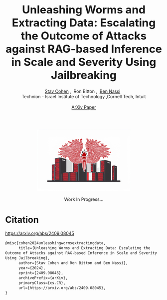 
<h1 align='center' style="text-align:center; font-weight:bold; font-size:2.5em"> Unleashing Worms and Extracting Data: Escalating the Outcome of Attacks against RAG-based Inference in Scale and Severity Using Jailbreaking

 </h1>

<p align='center' style="text-align:center;font-size:1em;">
    <a href="https://stavc.github.io/Web/">Stav Cohen</a>&nbsp;,&nbsp;
    <a>Ron Bitton</a>&nbsp;,&nbsp;
    <a href="https://www.nassiben.com/">Ben Nassi</a>&nbsp;&nbsp;
    <br/> 
    Technion - Israel Institute of Technology
,Cornell Tech, Intuit<br/> 
<br>
    <a href="https://arxiv.org/abs/2409.08045">ArXiv Paper</a>

</p>


<br>
<br>

<p align="center">

  <img src="Assets/Icon.jpg" alt="Logo" width="300" height="200">

<p align="center">
Work In Progress...





# Citation
https://arxiv.org/abs/2409.08045
```
@misc{cohen2024unleashingwormsextractingdata,
      title={Unleashing Worms and Extracting Data: Escalating the Outcome of Attacks against RAG-based Inference in Scale and Severity Using Jailbreaking}, 
      author={Stav Cohen and Ron Bitton and Ben Nassi},
      year={2024},
      eprint={2409.08045},
      archivePrefix={arXiv},
      primaryClass={cs.CR},
      url={https://arxiv.org/abs/2409.08045}, 
}
```

